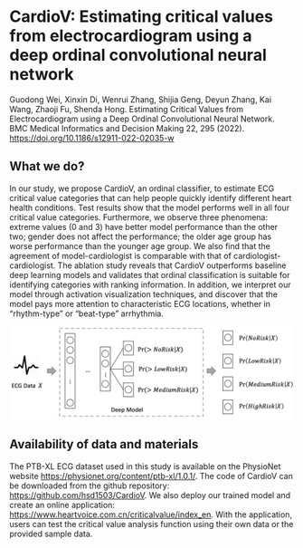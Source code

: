 # CardioV: Estimating critical values from electrocardiogram using a deep ordinal convolutional neural network

Guodong Wei, Xinxin Di, Wenrui Zhang, Shijia Geng, Deyun Zhang, Kai Wang, Zhaoji Fu, Shenda Hong. Estimating Critical Values from Electrocardiogram using a Deep Ordinal Convolutional Neural Network. BMC Medical Informatics and Decision Making 22, 295 (2022). https://doi.org/10.1186/s12911-022-02035-w

## What we do?

In our study, we propose CardioV, an ordinal classifier, to estimate ECG critical value categories that can help people quickly identify different heart health conditions. Test results show that the model performs well in all four critical value categories. Furthermore, we observe three phenomena: extreme values (0 and 3) have better model performance than the other two; gender does not affect the performance; the older age group has worse performance than the younger age group. We also find that the agreement of model-cardiologist is comparable with that of cardiologist-cardiologist. The ablation study reveals that CardioV outperforms baseline deep learning models and validates that ordinal classification is suitable for identifying categories with ranking information. In addition, we interpret our model through activation visualization techniques, and discover that the model pays more attention to characteristic ECG locations, whether in “rhythm-type” or “beat-type” arrhythmia.

<p align="center">
<img src="pics/fw.png" width="500" />
</p>

## Availability of data and materials

The PTB-XL ECG dataset used in this study is available on the PhysioNet website https://physionet.org/content/ptb-xl/1.0.1/. The code of CardioV can be downloaded from the github repository: https://github.com/hsd1503/CardioV. We also deploy our trained model and create an online application: https://www.heartvoice.com.cn/criticalvalue/index_en. With the application, users can test the critical value analysis function using their own data or the provided sample data.
